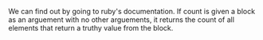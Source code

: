 We can find out by going to ruby's documentation. If count is given a block as an 
arguement with no other arguements, it returns the count of all elements that return 
a truthy value from the block.
